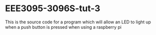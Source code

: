 # EEE3095-3096S-tut-3
This is the source code for a program which will allow an LED to light up when a push button is pressed when using a raspberry pi
